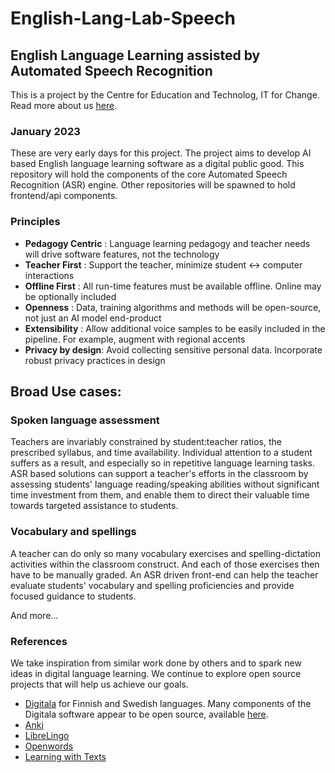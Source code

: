# English-Lang-Lab-Speech

## English Language Learning assisted by Automated Speech Recognition

This is a project by the Centre for Education and Technolog, IT for Change. Read more about us [here](https://itforchange.net/education).

### January 2023
These are very early days for this project. The project aims to develop AI based English language learning software as a digital public good. This repository will hold the components of the core Automated Speech Recognition (ASR) engine. Other repositories will be spawned to hold frontend/api components.

### Principles

- **Pedagogy Centric** : Language learning pedagogy and teacher needs will drive software features, not the technology
- **Teacher First**    : Support the teacher, minimize student <-> computer interactions
- **Offline First**    : All run-time features must be available offline. Online may be optionally included
- **Openness**         : Data, training algorithms and methods will be open-source, not just an AI model end-product
- **Extensibility**    : Allow additional voice samples to be easily included in the pipeline. For example, augment with regional accents
- **Privacy by design**: Avoid collecting sensitive personal data. Incorporate robust privacy practices in design

## Broad Use cases:

### Spoken language assessment
Teachers are invariably constrained by student:teacher ratios, the prescribed syllabus, and time availability. Individual attention to a student suffers as a result, and especially so in repetitive language learning tasks. ASR based solutions can support a teacher's efforts in the classroom by assessing students' language reading/speaking abilities without significant time investment from them, and enable them to direct their valuable time towards targeted assistance to students.

### Vocabulary and spellings
A teacher can do only so many vocabulary exercises and spelling-dictation activities within the classroom construct. And each of those exercises then have to be manually graded. An ASR driven front-end can help the teacher evaluate students' vocabulary and spelling proficiencies and provide focused guidance to students.

And more...

### References
We take inspiration from similar work done by others and to spark new ideas in digital language learning. We continue to explore open source projects that will help us achieve our goals. 
- [Digitala](https://www.helsinki.fi/en/projects/digital-support-for-learning-and-assessing-second-language-speaking/about-digitala) for Finnish and Swedish languages. Many components of the Digitala software appear to be open source, available [here](https://github.com/aalto-speech).
- [Anki](https://apps.ankiweb.net)
- [LibreLingo](https://github.com/LibreLingo/LibreLingo)
- [Openwords](https://github.com/Openwords/OpenwordsWebapp)
- [Learning with Texts](https://github.com/edoreld/learning-with-texts)
